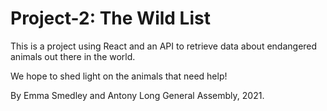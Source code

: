 # Project-2: The Wild List

This is a project using React and an API to retrieve data about endangered animals out there in the world.

We hope to shed light on the animals that need help!

By Emma Smedley and Antony Long
General Assembly, 2021.
